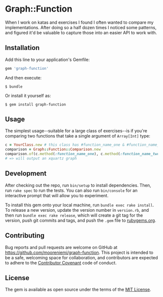 # Graph::Function

When I work on katas and exercises I found I often wanted to compare my implementations. After doing so a half dozen times I noticed some patterns, and figured it'd be valuable to capture those into an easier API to work with.

## Installation

Add this line to your application's Gemfile:

```ruby
gem 'graph-function'
```

And then execute:

    $ bundle

Or install it yourself as:

    $ gem install graph-function

## Usage

The simplest usage--suitable for a large class of exercises--is if you're comparing two functions that take a single argument of `Array[Int]` type:

```ruby
c = YourClass.new # this class has #function_name_one & #function_name_two
comparison = Graph::Function::Comparison.new
comparison.of(c.method(:function_name_one), c.method(:function_name_two))
# => will output an xquartz graph
```

## Development

After checking out the repo, run `bin/setup` to install dependencies. Then, run `rake spec` to run the tests. You can also run `bin/console` for an interactive prompt that will allow you to experiment.

To install this gem onto your local machine, run `bundle exec rake install`. To release a new version, update the version number in `version.rb`, and then run `bundle exec rake release`, which will create a git tag for the version, push git commits and tags, and push the `.gem` file to [rubygems.org](https://rubygems.org).

## Contributing

Bug reports and pull requests are welcome on GitHub at https://github.com/mooreniemi/graph-function. This project is intended to be a safe, welcoming space for collaboration, and contributors are expected to adhere to the [Contributor Covenant](http://contributor-covenant.org) code of conduct.


## License

The gem is available as open source under the terms of the [MIT License](http://opensource.org/licenses/MIT).

